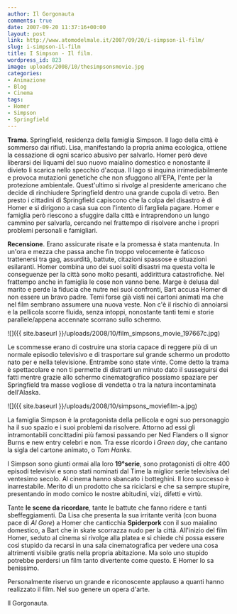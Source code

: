 ```yaml
---
author: Il Gorgonauta
comments: true
date: 2007-09-20 11:37:16+00:00
layout: post
link: http://www.atomodelmale.it/2007/09/20/i-simpson-il-film/
slug: i-simpson-il-film
title: I Simpson - Il film.
wordpress_id: 823
image: uploads/2008/10/thesimpsonsmovie.jpg
categories:
- Animazione
- Blog
- Cinema
tags:
- Homer
- Simpson
- Springfield
---
```


**Trama**. Springfield, residenza della famiglia Simpson. Il lago della città è sommerso dai rifiuti. Lisa, manifestando la propria anima ecologica, ottiene la cessazione di ogni scarico abusivo per salvarlo. Homer però deve liberarsi dei liquami del suo nuovo maialino domestico e nonostante il divieto li scarica nello specchio d'acqua. Il lago si inquina irrimediabilmente e provoca mutazioni genetiche che non sfuggono all'EPA, l'ente per la protezione ambientale. Quest'ultimo si rivolge al presidente americano che decide di rinchiudere Springfield dentro una grande cupola di vetro. Ben presto i cittadini di Springfield capiscono che la colpa del disastro è di Homer e si dirigono a casa sua con l'intento di fargliela pagare. Homer e famiglia però riescono a sfuggire dalla città e intraprendono un lungo cammino per salvarla, cercando nel frattempo di risolvere anche i propri problemi personali e famigliari.

**Recensione**. Erano assicurate risate e la promessa è stata mantenuta. In un'ora e mezza che passa anche fin troppo velocemente è faticoso trattenersi tra gag, assurdità, battute, citazioni spassose e situazioni esilaranti. Homer combina uno dei suoi soliti disastri ma questa volta le conseguenze per la città sono molto pesanti, addirittura catastrofiche. Nel frattempo anche in famiglia le cose non vanno bene. Marge è delusa dal marito e perde la fiducia che nutre nei suoi confronti, Bart accusa Homer di non essere un bravo padre. Temi forse già visti nei cartoni animati ma che nel film sembrano assumere una nuova veste. Non c'è il rischio di annoiarsi e la pellicola scorre fluida, senza intoppi, nonostante tanti temi e storie parallele/appena accennate scorrano sullo schermo.

![]({{ site.baseurl }}/uploads/2008/10/film_simpsons_movie_197667c.jpg)

Le scommesse erano di costruire una storia capace di reggere più di un normale episodio televisivo e di trasportare sul grande schermo un prodotto nato per e nella televisione. Entrambe sono state vinte. Come detto la trama è spettacolare e non ti permette di distrarti un minuto dato il susseguirsi dei fatti mentre grazie allo schermo cinematografico possiamo spaziare per Springfield tra masse vogliose di vendetta o tra la natura incontaminata dell'Alaska.

![]({{ site.baseurl }}/uploads/2008/10/simpsons_moviefilm-a.jpg)

La famiglia Simpson è la protagonista della pellicola e ogni suo personaggio ha il suo spazio e i suoi problemi da risolvere. Attorno ad essi gli intramontabili concittadini più famosi passando per Ned Flanders o Il signor Burns e new entry celebri e non. Tra esse ricordo i _Green day_, che cantano la sigla del cartone animato, o _Tom Hanks_.

I Simpson sono giunti ormai alla loro **19°serie**, sono protagonisti di oltre 400 episodi televisivi e sono stati nominati dal Time la miglior serie televisiva del ventesimo secolo. Al cinema hanno sbancato i botteghini. Il loro successo è inarrestabile. Merito di un prodotto che sa riciclarsi e che sa sempre stupire, presentando in modo comico le nostre abitudini, vizi, difetti e virtù.

Tante **le scene da ricordare**, tante le battute che fanno ridere e tanti sbeffeggiamenti. Da Lisa che presenta la sua irritante verità (con buona pace di _Al Gore_) a Homer che canticchia **Spiderpork** con il suo maialino domestico, a Bart che in skate scorrazza nudo per la città. All'inizio del film Homer, seduto al cinema si rivolge alla platea e si chiede chi possa essere così stupido da recarsi in una sala cinematografica per vedere una cosa altrimenti visibile gratis nella propria abitazione. Ma solo uno stupido potrebbe perdersi un film tanto divertente come questo. E Homer lo sa benissimo.

Personalmente riservo un grande e riconoscente applauso a quanti hanno realizzato il film. Nel suo genere un opera d'arte.

Il Gorgonauta. 
